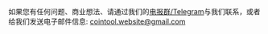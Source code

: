 如果您有任何问题、商业想法、请通过我们的[电报群/Telegram](https://t.me/cointool3)与我们联系，或者给我们发送电子邮件信息: [cointool.website@gmail.com](mailto:cointool.website@gmail.com)
